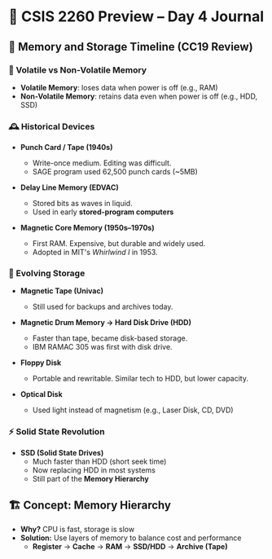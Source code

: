 # 🧾 CSIS 2260 Preview – Day 4 Journal

## 🧠 Memory and Storage Timeline (CC19 Review)

### 🔁 Volatile vs Non-Volatile Memory

- **Volatile Memory**: loses data when power is off (e.g., RAM)
- **Non-Volatile Memory**: retains data even when power is off (e.g., HDD, SSD)

### 🕰️ Historical Devices

- **Punch Card / Tape (1940s)**

  - Write-once medium. Editing was difficult.
  - SAGE program used 62,500 punch cards (~5MB)

- **Delay Line Memory (EDVAC)**

  - Stored bits as waves in liquid.
  - Used in early **stored-program computers**

- **Magnetic Core Memory (1950s–1970s)**
  - First RAM. Expensive, but durable and widely used.
  - Adopted in MIT's _Whirlwind I_ in 1953.

### 💽 Evolving Storage

- **Magnetic Tape (Univac)**

  - Still used for backups and archives today.

- **Magnetic Drum Memory → Hard Disk Drive (HDD)**

  - Faster than tape, became disk-based storage.
  - IBM RAMAC 305 was first with disk drive.

- **Floppy Disk**

  - Portable and rewritable. Similar tech to HDD, but lower capacity.

- **Optical Disk**
  - Used light instead of magnetism (e.g., Laser Disk, CD, DVD)

### ⚡ Solid State Revolution

- **SSD (Solid State Drives)**
  - Much faster than HDD (short seek time)
  - Now replacing HDD in most systems
  - Still part of the **Memory Hierarchy**

## 🏗️ Concept: Memory Hierarchy

- **Why?** CPU is fast, storage is slow
- **Solution:** Use layers of memory to balance cost and performance
  - **Register** → **Cache** → **RAM** → **SSD/HDD** → **Archive (Tape)**
